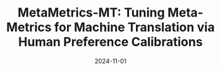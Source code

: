 ---
title: "MetaMetrics-MT: Tuning Meta-Metrics for Machine Translation via Human Preference Calibrations"
collection: publications
category: conferences
date: 2024-11-01
authors: David Anugraha*, Garry Kuwanto*, Lucky Susanto, Derry Tanti Wijaya, and Genta Indra Winata
venue: 'In Proceedings of the Ninth Conference on Machine Translation: WMT 2024'
paperurl: 'https://aclanthology.org/2024.wmt-1.32/'
codeurl: 'https://github.com/meta-metrics/metametrics'
note: Winner of WMT-24 Metric Shared Task
citation: # 'Your Name, You. (2024). &quot;Paper Title Number 3.&quot; <i>GitHub Journal of Bugs</i>. 1(3).'
---